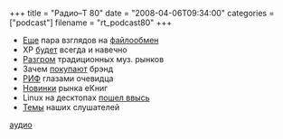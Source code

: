 +++
title = "Радио–Т 80"
date = "2008-04-06T09:34:00"
categories = ["podcast"]
filename = "rt_podcast80"
+++


- [Еще](http://net.compulenta.ru/353522/) пара взглядов на [файлообмен](http://net.compulenta.ru/353552/)
- XP [будет](http://soft.compulenta.ru/353437/) всегда и навечно
- [Разгром](http://net.compulenta.ru/353373/) традиционных муз. рынков
- Зачем [покупают](http://business.compulenta.ru/353190/) брэнд
- [РИФ](http://2008.rif.ru/) глазами очевидца
- [Новинки](http://www.3dnews.ru/mobile/lbook_ereader_v3/) рынка eКниг
- Linux на десктопах [пошел ввысь](http://www.linux.org.ru/view-message.jsp?msgid=2635143)
- [Темы](http://radio-t.com/temi_dlja_vipuskov/temyi-dlya-80/) наших слушателей

[аудио](http://cdn.radio-t.com/rt_podcast80.mp3)
<audio src="http://cdn.radio-t.com/rt_podcast80.mp3" preload="none"></audio>
